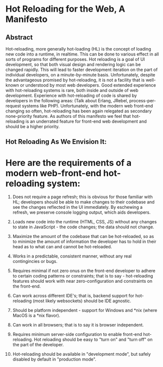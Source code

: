 # Hot Reloading for the Web, A Manifesto



## Abstract

Hot-reloading, more generally hot-loading (HL) is the concept of loading new code into a runtime, in realtime. 
This can be done to various effect in all sorts of programs for different purposes. Hot reloading is a goal of UI development,
so that both visual design and rendering logic can be changed rapidly. This will lead to faster development iteration on the part of individual developers,
on a minute-by-minute basis. Unfortunately, despite the advantageous promised by hot-reloading, it is not a facility
that is well-known or understood by most web developers. Good extended experience with hot-reloading systems is rare, both inside and outside of web development.
Experience with hot-reloading of code is shared by developers in the following
areas: (Talk about Erlang, JRebel, process-per-request systems like PHP). 
Unfortunately, with the modern web front-end changing so often, hot-reloading has been again relegated as secondary none-priority feature.
As authors of this manifesto we feel that hot-reloading is an underrated feature for front-end web development and should be
a higher priority.


## Hot Reloading As We Envision It:

# Here are the requirements of a modern web-front-end hot-reloading system:


1. Does not require a page refresh; this is obvious for those familiar with HL;
developers should be able to make changes to their codebase and see the changes
reflected in the UI immediately. By eschewing a refresh, we preserve console logging
output, which aids developers.

2. Loads new code into the runtime (HTML, CSS, JS) without any changes to state in JavaScript - the code changes;
the data should not change.

3. Maximize the amount of the codebase that can be hot-reloaded, so as to minimize the amount of information the developer
has to hold in their head as to what can and cannot be hot-reloaded.

4. Works in a predictable, consistent manner, without any real contingincies or bugs.

5. Requires minimal if not zero onus on the front-end developer to adhere to certain coding patterns or constraints;
that is to say - hot-reloading features should work with near zero-configuration and constraints on the front-end.

6. Can work across different IDE's; that is, backend support for hot-reloading (most likely websockets)
should be IDE agnostic.

7. Should be platform independent - support for Windows and *nix (where MacOS is a *nix flavor).

8. Can work in all browsers; that is to say it is browser independent.

9. Requires minimum server-side configuration to enable front-end hot-reloading. Hot reloading should be easy to
"turn on" and "turn off" on the part of the developer.

10. Hot-reloading should be available in "development mode", but safely disabled by default in "production mode".


